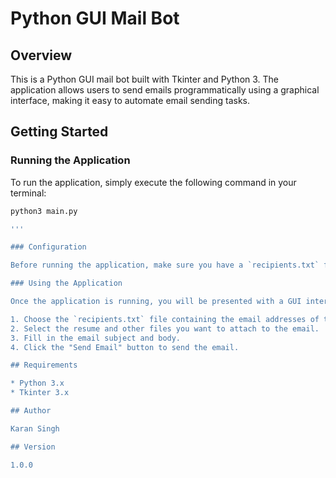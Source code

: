 # Python GUI Mail Bot

## Overview

This is a Python GUI mail bot built with Tkinter and Python 3. The application allows users to send emails programmatically using a graphical interface, making it easy to automate email sending tasks.

## Getting Started

### Running the Application

To run the application, simply execute the following command in your terminal:

```bash
python3 main.py

'''

### Configuration

Before running the application, make sure you have a `recipients.txt` file in the same directory, containing a list of email addresses, one per line.

### Using the Application

Once the application is running, you will be presented with a GUI interface. Follow these steps to send an email:

1. Choose the `recipients.txt` file containing the email addresses of the recipients.
2. Select the resume and other files you want to attach to the email.
3. Fill in the email subject and body.
4. Click the "Send Email" button to send the email.

## Requirements

* Python 3.x
* Tkinter 3.x

## Author

Karan Singh 

## Version

1.0.0
